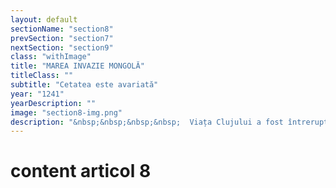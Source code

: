 ```yaml
---
layout: default
sectionName: "section8"
prevSection: "section7"
nextSection: "section9"
class: "withImage"
title: "MAREA INVAZIE MONGOLĂ"
titleClass: ""
subtitle: "Cetatea este avariată"
year: "1241"
yearDescription: ""
image: "section8-img.png"
description: "&nbsp;&nbsp;&nbsp;&nbsp;	Viața Clujului a fost întreruptă în anul 1241 de invazia tătarilor, care cuceresc cetatea și ucid sau îi iau în robie pe locuitori. Clujul a fost serios avariat cu această ocazie.</br>&nbsp;&nbsp;&nbsp;&nbsp;Importanța sa militară va scădea totuși foarte mult iar în perioada care urmează așezarea de pe malul Someșului devine treptat una cu caracter mai mult agricol, fiind menționată de altfel în documentele vremii drept <em>villa (sat).</em>"
---
```


# content articol 8
